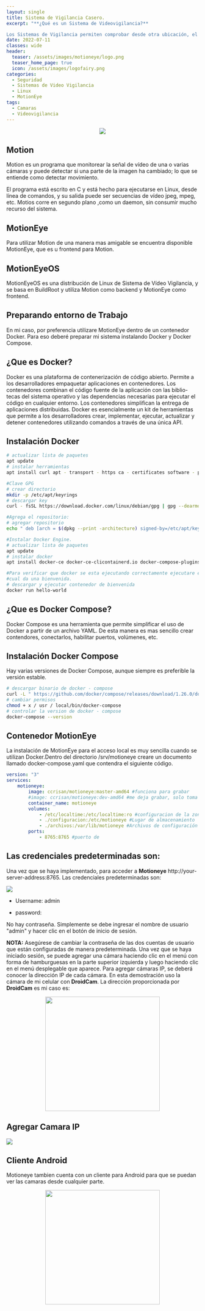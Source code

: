 ```yaml
---
layout: single
title: Sistema de Vigilancia Casero.
excerpt: "**¿Qué es un Sistema de Videovigilancia?**

Los Sistemas de Vigilancia permiten comprobar desde otra ubicación, el funcionamiento o el estado de un lugar"
date: 2022-07-11
classes: wide
header:
  teaser: /assets/images/motioneye/logo.png
  teaser_home_page: true
  icon: /assets/images/logofairy.png
categories:
  - Seguridad
  - Sistemas de Video Vigilancia
  - Linux
  - MotionEye
tags:  
  - Camaras
  - Videovigilancia
---
```

<p align="center">
<img src="/assets/images/motioneye/1.png">
</p>

## Motion 

Motion es un programa que monitorear la señal de vı́deo de una o varias cámaras
y puede detectar si una parte de la imagen ha cambiado; lo que se entiende como detectar movimiento.

El programa está escrito en C y está hecho para ejecutarse en Linux, desde
lı́nea de comandos, y su salida puede ser secuencias de vı́deo jpeg, mpeg, etc. Motios corre en segundo plano
,como un daemon, sin consumir mucho recurso del sistema.

## MotionEye

Para utilizar Motion de una manera mas amigable se encuentra disponible MotionEye, que  es u frontend para Motion.

## MotionEyeOS

MotionEyeOS es una distribución de Linux de Sistema de Vı́deo Vigilancia, y se
basa en BuildRoot y utiliza Motion como backend y MotionEye como frontend.

## Preparando entorno de Trabajo

En mi caso, por preferencia utilizare MotionEye dentro de un contenedor Docker. Para eso deberé
preparar mi sistema instalando Docker y Docker Compose.

## ¿Que es Docker?
Docker es una plataforma de contenerización de código abierto. Permite a los desarrolladores empaquetar
aplicaciones en contenedores. Los contenedores combinan el código fuente de la aplicación con las biblio-
tecas del sistema operativo y las dependencias necesarias para ejecutar el código en cualquier entorno.
Los contenedores simplifican la entrega de aplicaciones distribuidas.
Docker es esencialmente un kit de herramientas que permite a los desarrolladores crear, implementar,
ejecutar, actualizar y detener contenedores utilizando comandos a través de una única API.

## Instalación Docker

```bash
# actualizar lista de paquetes
apt update
# instalar herramientas
apt install curl apt - transport - https ca - certificates software - properties - common

#Clave GPG
# crear directorio
mkdir -p /etc/apt/keyrings
# descargar key
curl - fsSL https://download.docker.com/linux/debian/gpg | gpg --dearmor -o /etc/apt/keyrings/docker.gpg

#Agrega el repositorio:
# agregar repositorio
echo " deb [arch = $(dpkg --print -architecture) signed-by=/etc/apt/keyrings/docker.gpg]https //download.docker.com/linux/debian$(lsb_release-cs)stable" | sudo tee /etc/apt/sources.list.d/docker.list > /dev/null

#Instalar Docker Engine.
# actualizar lista de paquetes
apt update
# instalar docker
apt install docker-ce docker-ce-clicontainerd.io docker-compose-plugins

#Para verificar que docker se esta ejecutando correctamente ejecutare el contenedor de Hello-World, el
#cual da una bienvenida.
# descargar y ejecutar contenedor de bienvenida
docker run hello-world

```

## ¿Que es Docker Compose?

Docker Compose es una herramienta que permite simplificar el uso de Docker a partir de un archivo
YAML. De esta manera es mas sencillo crear contendores, conectarlos, habilitar puertos, volúmenes, etc.

## Instalación Docker Compose

Hay varias versiones de Docker Compose, aunque siempre es preferible la versión estable.

```sh
# descargar binario de docker - compose
curl -L " https://github.com/docker/compose/releases/download/1.26.0/docker-compose-$( uname -s )-$( uname -m )" -o /usr/local/bin/docker-compose
# cambiar permisos
chmod + x / usr / local/bin/docker-compose
# controlar la version de docker - compose
docker-compose --version

```
## Contenedor MotionEye

La instalación de MotionEye para el acceso local es muy sencilla 
cuando se utilizan Docker.Dentro del directorio /srv/motioneye creare un documento llamado docker-compose.yaml 
que contendra el siguiente código.


```yaml
version: "3"
services:
    motioneye:
        image: ccrisan/motioneye:master-amd64 #funciona para grabar
        #image: ccrisan/motioneye:dev-amd64 #me deja grabar, solo toma fotografias
        container_name: motioneye
        volumes:
            - /etc/localtime:/etc/localtime:ro #configuracion de la zona horaria
            - ./configuracion:/etc/motioneye #Lugar de almacenamiento
            - ./archivos:/var/lib/motioneye #Archivos de configuración
        ports:
            - 8765:8765 #puerto de
```

## Las credenciales predeterminadas son:

Una vez que se haya implementado, para acceder a **Motioneye** 
http://your-server-address:8765. Las credenciales predeterminadas son:

![](/assets/images/motioneye/motioneye.png)

* Username: admin

* password:


No hay contraseña. Simplemente se debe ingresar el nombre de usuario
"admin" y hacer clic en el botón de inicio de sesión.

**NOTA:** Asegúrese de cambiar la contraseña de las dos cuentas de usuario 
que están configuradas de manera predeterminada. Una vez que se haya iniciado 
sesión, se puede agregar una cámara haciendo clic en el menú con forma de
hamburguesas en la parte superior izquierda y luego haciendo clic en el menú 
desplegable que aparece. Para agregar cámaras IP, se deberá conocer la 
dirección IP de cada cámara. En esta demostración uso la cámara de mi celular
con **DroidCam**. La dirección proporcionada por **DroidCam** es mi caso es:

<p align="center">                                                
 <img src="/assets/images/motioneye/droidcam.jpg" width="300" height="300">
</p>

## Agregar Camara IP

![](/assets/images/motioneye/agregar-camara.png)

## Cliente Android

Motioneye tambien cuenta con un cliente para Android para que se puedan ver las 
camaras desde cualquier parte.

<p align="center">
<img src="/assets/images/motioneye/motioneye-android.jpg" width="300" height="300">
</p>

